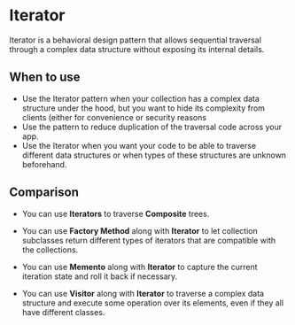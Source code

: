 # Iterator

Iterator is a behavioral design pattern that allows sequential traversal through a complex data structure without exposing its internal details.

## When to use

- Use the Iterator pattern when your collection has a complex data structure under the hood, but you want to hide its complexity from clients (either for convenience or security reasons
- Use the pattern to reduce duplication of the traversal code across your app.
- Use the Iterator when you want your code to be able to traverse different data structures or when types of these structures are unknown beforehand.

## Comparison

- You can use **Iterators** to traverse **Composite** trees.

- You can use **Factory Method** along with **Iterator** to let collection subclasses return different types of iterators that are compatible with the collections.

- You can use **Memento** along with **Iterator** to capture the current iteration state and roll it back if necessary.

- You can use **Visitor** along with **Iterator** to traverse a complex data structure and execute some operation over its elements, even if they all have different classes.
